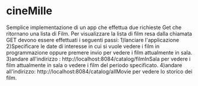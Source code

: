 # cineMille
 
Semplice implementazione di un app che effettua due richieste Get che ritornano una lista di Film.
Per visualizzare la lista di film resa dalla chiamata GET devono essere effettuati i seguenti passi:
 1)lanciare l'applicazione
 2)Specificare le date di interesse in cui si vuole vedere i film in programmazione oppure premere invio per vedere i film attualmente in sala.
 3)andare all'indirizzo : http://localhost:8084/catalog/filmInSala per vedere i film attualmente in sala o vedere i film del periodo specificato.
 4)andare all'indirizzo: http://localhost:8084/catalog/allMovie per vedere lo storico dei film.
